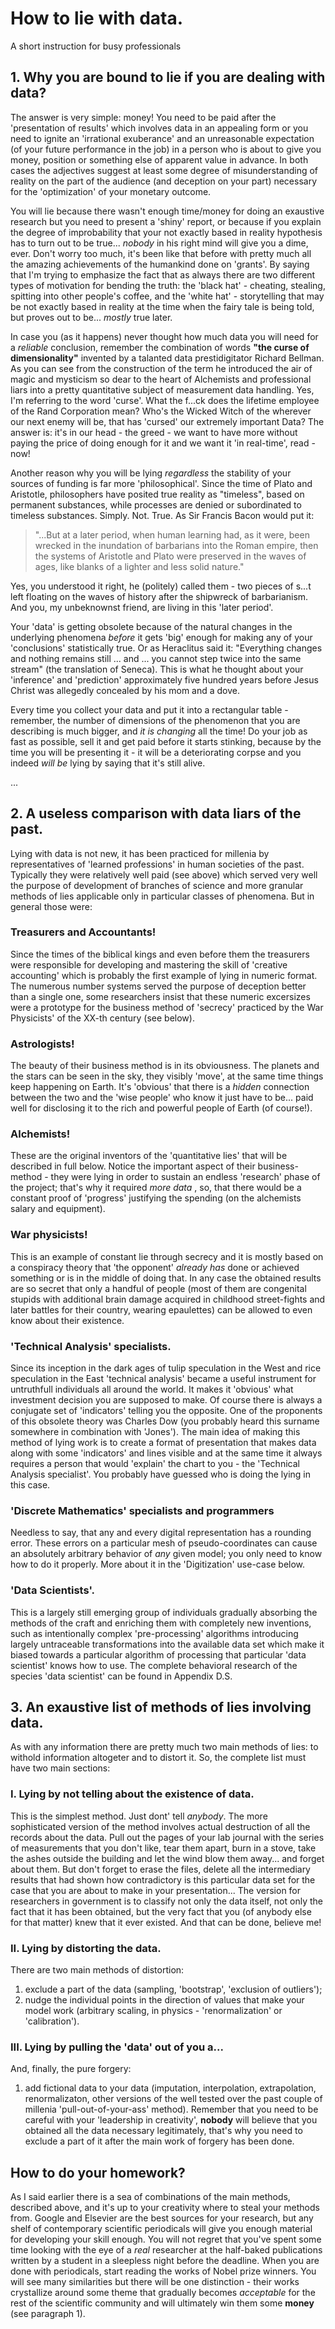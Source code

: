 # How to lie with data.
A short instruction for busy professionals


## 1. Why you are bound to lie if you are dealing with data?
The answer is very simple: money! You need to be paid after the 'presentation of results' which involves data in an appealing form or you need to ignite an 'irrational exuberance' and an unreasonable expectation (of your future performance in the job) in a person who is about to give you money, position or something else of apparent value in advance. In both cases the adjectives suggest at least some degree of misunderstanding of reality on the part of the audience (and deception on your part) necessary for the 'optimization' of your monetary outcome.

You will lie because there wasn't enough time/money for doing an exaustive research but you need to present a 'shiny' report, or because if you explain the degree of improbability that your not exactly based in reality hypothesis has to turn out to be true... _nobody_ in his right mind will give you a dime, ever. Don't worry too much, it's been like that before with pretty much all the amazing achievements of the humankind done on 'grants'. By saying that I'm trying to emphasize the fact that as always there are two different types of motivation for bending the truth: the 'black hat' - cheating, stealing, spitting into other people's coffee, and the 'white hat' - storytelling that may be not exactly based in reality at the time when the fairy tale is being told, but proves out to be... *mostly* true later.

In case you (as it happens) never thought how much data you will need for a _reliable_ conclusion, remember the combination of words __"the curse of dimensionality"__ invented by a talanted data prestidigitator Richard Bellman. As you can see from the construction of the term he introduced the air of magic and mysticism so dear to the heart of Alchemists and professional liars into a pretty quantitative subject of measurement data handling. Yes, I'm referring to the word 'curse'. What the f...ck does the lifetime employee of the Rand Corporation mean?
Who's the Wicked Witch of the wherever our next enemy will be, that has 'cursed' our extremely important Data? The answer is: it's in our head - the greed - we want to have more without paying the price of doing enough for it and we want it 'in real-time', read - now!

Another reason why you will be lying *regardless* the stability of your sources of funding is far more 'philosophical'. Since the time of Plato and Aristotle, philosophers have posited true reality as "timeless", based on permanent substances, while processes are denied or subordinated to timeless substances. Simply. Not. True. As Sir Francis Bacon would put it:
>"...But at a later period, when human learning had, as it were, been wrecked in the inundation of barbarians into the Roman empire, then the systems of Aristotle and Plato were preserved in the waves of ages, like blanks of a lighter and less solid nature."

Yes, you understood it right, he (politely) called them - two pieces of s...t left floating on the waves of history after the shipwreck of barbarianism. And you, my unbeknownst friend, are living in this 'later period'.

Your 'data' is getting obsolete because of the natural changes in the underlying phenomena *before* it gets 'big' enough for making any of your 'conclusions' statistically true. Or as Heraclitus said it: "Everything changes and nothing remains still ... and ... you cannot step twice into the same stream" (the translation of Seneca). This is what he thought about your 'inference' and 'prediction' approximately five hundred years before Jesus Christ was allegedly concealed by his mom and a dove.

Every time you collect your data and put it into a rectangular table - remember, the number of dimensions of the phenomenon that you are describing is much bigger, and *it is changing* all the time! Do your job as fast as possible, sell it and get paid before it starts stinking, because by the time you will be presenting it - it will be a deteriorating corpse and you indeed *will be* lying by saying that it's still alive.

...

## 2. A useless comparison with data liars of the past.
Lying with data is not new, it has been practiced for millenia by representatives of 'learned professions' in human societies of the past. Typically they were relatively well paid (see above) which served very well the purpose of development of branches of science and more granular methods of lies applicable only in particular classes of phenomena. But in general those were:
### Treasurers and Accountants! 
Since the times of the biblical kings and even before them the treasurers were responsible for developing and mastering the skill of 'creative accounting' which is probably the first example of lying in numeric format. The numerous number systems served the purpose of deception better than a single one, some researchers insist that these numeric excersizes were a prototype for the business method of 'secrecy' practiced by the War Physicists' of the XX-th century (see below).
### Astrologists! 
The beauty of their business method is in its obviousness. The planets and the stars can be seen in the sky, they visibly 'move', at the same time things keep happening on Earth. It's 'obvious' that there is a _hidden_ connection between the two and the 'wise people' who know it just have to be... paid well for disclosing it to the rich and powerful people of Earth (of course!).
### Alchemists! 
These are the original inventors of the 'quantitative lies' that will be described in full below. Notice the important aspect of their business-method - they were lying in order to sustain an endless 'research' phase of the project; that's why it required _more data_ , so, that there would be a constant proof of 'progress' justifying the spending (on the alchemists salary and equipment).
### War physicists! 
This is an example of constant lie through secrecy and it is mostly based on a conspiracy theory that 'the opponent' _already has_ done or achieved something or is in the middle of doing that. In any case the obtained results are so secret that only a handful of people (most of them are congenital stupids with additional brain damage acquired in childhood street-fights and later battles for their country, wearing epaulettes) can be allowed to even know about their existence.
### 'Technical Analysis' specialists.
Since its inception in the dark ages of tulip speculation in the West and rice speculation in the East 'technical analysis' became a useful instrument for untruthfull individuals all around the world. It makes it 'obvious' what investment decision you are supposed to make. Of course there is always a conjugate set of 'indicators' telling you the opposite. One of the proponents of this obsolete theory was Charles Dow (you probably heard this surname somewhere in combination with 'Jones'). The main idea of making this method of lying work is to create a format of presentation that makes data along with some 'indicators' and lines visible and at the same time it always requires a person that would 'explain' the chart to you - the 'Technical Analysis specialist'. You probably have guessed who is doing the lying in this case.
### 'Discrete Mathematics' specialists and programmers
Needless to say, that any and every digital representation has a rounding error. These errors on a particular mesh of pseudo-coordinates can cause an absolutely arbitrary behavior of _any_ given model; you only need to know how to do it properly. More about it in the 'Digitization' use-case below.
### 'Data Scientists'.
This is a largely still emerging group of individuals gradually absorbing the methods of the craft and enriching them with completely new inventions, such as intentionally complex 'pre-processing' algorithms introducing largely untraceable transformations into the available data set which make it biased towards a particular algorithm of processing that particular 'data scientist' knows how to use. The complete behavioral research of the species 'data scientist' can be found in Appendix D.S.

## 3. An exaustive list of methods of lies involving data.

As with any information there are pretty much two main methods of lies: to withold information altogeter and to distort it. So, the complete list must have two main sections: 

### I.  Lying by not telling about the existence of data.
This is the simplest method. Just dont' tell _anybody_. The more sophisticated version of the method involves actual destruction of all the records about the data. Pull out the pages of your lab journal with the series of measurements that you don't like, tear them apart, burn in a stove, take the ashes outside the building and let the wind blow them away... and forget about them. But don't forget to erase the files, delete all the intermediary results that had shown how contradictory is this particular data set for the case that you are about to make in your  presentation... The version for researchers in government is to classify not only the data itself, not only the fact that it has been obtained, but the very fact that you (of anybody else for that matter) knew that it ever existed. And that can be done, believe me!

### II.  Lying by distorting the data.
There are two main methods of distortion: 
1. exclude a part of the data (sampling, 'bootstrap', 'exclusion of outliers');
2. nudge the individual points in the direction of values that make your model work (arbitrary scaling, in physics - 'renormalization' or 'calibration').

### III. Lying by pulling the 'data' out of you a...
And, finally, the pure forgery:
1. add fictional data to your data (imputation, interpolation, extrapolation, renormalizaton, other versions of the well tested over the past couple of millenia 'pull-out-of-your-ass' method).
Remember that you need to be careful with your 'leadership in creativity', __nobody__ will believe that you obtained all the data necessary legitimately, that's why you need to exclude a part of it after the main work of forgery has been done.

##  How to do your homework?
As I said earlier there is a sea of combinations of the main methods, described above, and it's up to your creativity where to steal your methods from. Google and Elsevier are the best sources for your research, but any shelf of contemporary scientific periodicals will give you enough material for developing your skill enough. You will not regret that you've spent some time looking with the eye of a _real_ researcher at the half-baked publications written by a student in a sleepless night before the deadline. When you are done with periodicals, start reading the works of Nobel prize winners. You will see many similarities but there will be one distinction - their works crystallize around some theme that gradually becomes _acceptable_ for the rest of the scientific community and will ultimately win them some __money__ (see paragraph 1).
